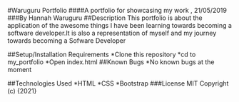 #Waruguru Portfolio
####A portfolio for showcasing my work , 21/05/2019
###By Hannah Waruguru
##Description
This portfolio is about the application of the awesome things I have been learning towards becoming a software developer.It is also a representation of myself and my journey towards becoming a Sofware Developer

##Setup/Installation Requirements
*Clone this repository
*cd to my_portfolio
*Open index.html
##Known Bugs
*No known bugs at the moment

##Technologies Used
*HTML
*CSS
*Bootstrap
###License
MIT Copyright (c) {2021}